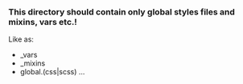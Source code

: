 ### This directory should contain only global styles files and mixins, vars etc.!

Like as:
- _vars
- _mixins
- global.(css|scss)
...
